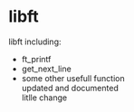 
# libft

libft including: <br>
- ft_printf <br>
- get_next_line <br>
- some other usefull function <br> 
updated and documented <br>
litlle change 
